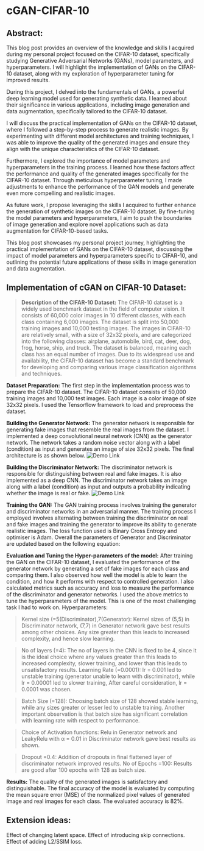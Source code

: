 # cGAN-CIFAR-10
## Abstract:
This blog post provides an overview of the knowledge and skills I acquired during my personal project focused on the CIFAR-10 dataset, specifically studying Generative Adversarial Networks (GANs), model parameters, and hyperparameters. I will highlight the implementation of GANs on the CIFAR-10 dataset, along with my exploration of hyperparameter tuning for improved results.

During this project, I delved into the fundamentals of GANs, a powerful deep learning model used for generating synthetic data. I learned about their significance in various applications, including image generation and data augmentation, specifically tailored to the CIFAR-10 dataset.

I will discuss the practical implementation of GANs on the CIFAR-10 dataset, where I followed a step-by-step process to generate realistic images. By experimenting with different model architectures and training techniques, I was able to improve the quality of the generated images and ensure they align with the unique characteristics of the CIFAR-10 dataset.

Furthermore, I explored the importance of model parameters and hyperparameters in the training process. I learned how these factors affect the performance and quality of the generated images specifically for the CIFAR-10 dataset. Through meticulous hyperparameter tuning, I made adjustments to enhance the performance of the GAN models and generate even more compelling and realistic images.

As future work, I propose leveraging the skills I acquired to further enhance the generation of synthetic images on the CIFAR-10 dataset. By fine-tuning the model parameters and hyperparameters, I aim to push the boundaries of image generation and explore novel applications such as data augmentation for CIFAR-10-based tasks.

This blog post showcases my personal project journey, highlighting the practical implementation of GANs on the CIFAR-10 dataset, discussing the impact of model parameters and hyperparameters specific to CIFAR-10, and outlining the potential future applications of these skills in image generation and data augmentation.

## Implementation of cGAN on CIFAR-10 Dataset:

> **Description of the CIFAR-10 Dataset:** The CIFAR-10 dataset is a widely used benchmark dataset in the field of computer vision. It consists of 60,000 color images in 10 different classes, with each class containing 6,000 images. The dataset is split into 50,000 training images and 10,000 testing images. The images in CIFAR-10 are relatively small, with a size of 32x32 pixels, and are categorized into the following classes: airplane, automobile, bird, cat, deer, dog, frog, horse, ship, and truck. The dataset is balanced, meaning each class has an equal number of images. Due to its widespread use and availability, the CIFAR-10 dataset has become a standard benchmark for developing and comparing various image classification algorithms and techniques.

**Dataset Preparation:** The first step in the implementation process was to prepare the CIFAR-10 dataset. The CIFAR-10 dataset consists of 50,000 training images and 10,000 test images. Each image is a color image of size 32x32 pixels. I used the Tensorflow framework to load and preprocess the dataset.

**Building the Generator Network:** The generator network is responsible for generating fake images that resemble the real images from the dataset. I implemented a deep convolutional neural network (CNN) as the generator network. The network takes a random noise vector along with a label (condition) as input and generates an image of size 32x32 pixels. The final architecture is as shown below.
![Demo Link](https://github.com/sujay-2001/cGAN-CIFAR-10/blob/main/cifar_gen.png)

**Building the Discriminator Network:** The discriminator network is responsible for distinguishing between real and fake images. It is also implemented as a deep CNN. The discriminator network takes an image along with a label (condition) as input and outputs a probability indicating whether the image is real or fake.
![Demo Link](https://github.com/sujay-2001/cGAN-CIFAR-10/blob/main/cifar_dis.png)
  
**Training the GAN:** The GAN training process involves training the generator and discriminator networks in an adversarial manner. The training process I employed involves alternating between training the discriminator on real and fake images and training the generator to improve its ability to generate realistic images. The loss function used is Binary Cross Entropy and optimiser is Adam. Overall the parameters of Generator and Discriminator are updated based on the following equation:

**Evaluation and Tuning the Hyper-parameters of the model:** After training the GAN on the CIFAR-10 dataset, I evaluated the performance of the generator network by generating a set of fake images for each class and comparing them. I also observed how well the model is able to learn the condition, and how it performs with respect to controlled generation. I also calculated metrics such as accuracy and loss to measure the performance of the discriminator and generator networks. I used the above metrics to tune the hyperparameters of the model. This is one of the most challenging task I had to work on.
Hyperparameters:
> Kernel size (=5(Discriminator),7(Generator): Kernel sizes of (5,5) in Discriminator network, (7,7) in Generator network gave best results among other choices. Any size greater than this leads to increased complexity, and hence slow learning.

> No of layers (=4): The no of layers in the CNN is fixed to be 4, since it is the ideal choice where any values greater than this leads to increased complexity, slower training, and lower than this leads to unsatisfactory results.
> Learning Rate (=0.0001): lr = 0.001 led to unstable training (generator unable to learn with discriminator), while lr = 0.00001 led to slower training, After careful consideration, lr = 0.0001 was chosen.

> Batch Size (=128): Choosing batch size of 128 showed stable learning, while any sizes greater or lesser led to unstable training. Another important observation is that batch size has significant correlation with learning rate with respect to performance.

> Choice of Activation functions: Relu in Generator network and LeakyRelu with α = 0.01 in Discriminator network gave best results as shown.

> Dropout =0.4: Addition of dropouts in final flattened layer of discriminator network improved results.
> No of Epochs =100: Results are good after 100 epochs with 128 as batch size.
> 
**Results:** The quality of the generated images is satisfactory and distinguishable. The final accuracy of the model is evaluated by computing the mean square error (MSE) of the normalized pixel values of generated image and real images for each class. The evaluated accuracy is 82%.

## Extension ideas:
Effect of changing latent space.
Effect of introducing skip connections.
Effect of adding L2/SSIM loss.
